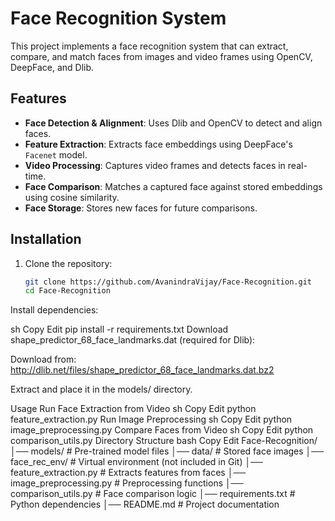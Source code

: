
# Face Recognition System

This project implements a face recognition system that can extract, compare, and match faces from images and video frames using OpenCV, DeepFace, and Dlib.

## Features

- **Face Detection & Alignment**: Uses Dlib and OpenCV to detect and align faces.
- **Feature Extraction**: Extracts face embeddings using DeepFace's `Facenet` model.
- **Video Processing**: Captures video frames and detects faces in real-time.
- **Face Comparison**: Matches a captured face against stored embeddings using cosine similarity.
- **Face Storage**: Stores new faces for future comparisons.

## Installation

1. Clone the repository:
   ```sh
   git clone https://github.com/AvanindraVijay/Face-Recognition.git
   cd Face-Recognition
Install dependencies:

sh
Copy
Edit
pip install -r requirements.txt
Download shape_predictor_68_face_landmarks.dat (required for Dlib):

Download from: http://dlib.net/files/shape_predictor_68_face_landmarks.dat.bz2

Extract and place it in the models/ directory.

Usage
Run Face Extraction from Video
sh
Copy
Edit
python feature_extraction.py
Run Image Preprocessing
sh
Copy
Edit
python image_preprocessing.py
Compare Faces from Video
sh
Copy
Edit
python comparison_utils.py
Directory Structure
bash
Copy
Edit
Face-Recognition/
│── models/                     # Pre-trained model files
│── data/                        # Stored face images
│── face_rec_env/                # Virtual environment (not included in Git)
│── feature_extraction.py        # Extracts features from faces
│── image_preprocessing.py       # Preprocessing functions
│── comparison_utils.py          # Face comparison logic
│── requirements.txt             # Python dependencies
│── README.md                    # Project documentation
